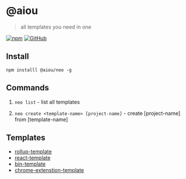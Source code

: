 # @aiou
> all templates you need in one

[![npm](https://img.shields.io/npm/v/@aiou/neo?style=for-the-badge)](https://github.com/JiangWeixian/templates/tree/master/packages/core) [![GitHub](https://img.shields.io/github/license/jiangweixian/templates?style=for-the-badge)](https://github.com/JiangWeixian/templates/tree/master/packages/core)

## Install

`npm installl @aiou/neo -g`

## Commands

1. `neo list` - list all templates

2. `neo create <template-name> [project-name]` - create [project-name] from [template-name]

## Templates

- [rollup-template](https://github.com/JiangWeixian/templates/tree/master/packages/rollup-template)
- [react-template](https://github.com/JiangWeixian/templates/tree/master/packages/react-template)
- [bin-template](https://github.com/JiangWeixian/templates/tree/master/packages/bin-template)
- [chrome-extenstion-template](https://github.com/JiangWeixian/templates/tree/master/packages/chrome-extenstion-template)